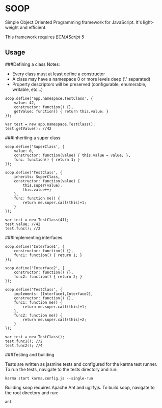 SOOP
====

Simple Object Oriented Programming framework for JavaScript. It's light-weight and efficient.

This framework requires *ECMAScript 5*

Usage
-----

###Defining a class
Notes:
* Every class must at least define a constructor
* A class may have a namespace 0 or more levels deep ('.' separated)
* Property descriptors will be preserved (configurable, enumerable, writable, etc...)

<!--end of the list -->

	soop.define('app.namespace.TestClass', {
		value: 42,
		constructor: function() {},
		getValue: function() { return this.value; }
	});

	var test = new app.namespace.TestClass();
	test.getValue(); //42

###Inheriting a super class

	soop.define('SuperClass', {
		value: 0,
		constructor: function(value) { this.value = value; },
		func: function() { return 1; }
	});

	soop.define('TestClass', {
		inherits: SuperClass,
		constructor: function(value) {
			this.super(value);
			this.value++;
		},
		func: function me() {
			return me.super.call(this)+1;
		}
	});

	var test = new TestClass(41);
	test.value; //42
	test.func(); //2

###Implementing interfaces

	soop.define('Interface1', {
		constructor: function() {},
		func1: function() { return 1; }
	});

	soop.define('Interface2', {
		constructor: function() {},
		func2: function() { return 2; }
	});

	soop.define('TestClass', {
		implements: [Interface1,Interface2],
		constructor: function() {},
		func1: function me() {
			return me.super.call(this)+1;
		},
		func2: function me() {
			return me.super.call(this)+2;
		}
	});

	var test = new TestClass();
	test.func1(); //2
	test.func2(); //4

###Testing and building

Tests are written as jasmine tests and configured for the karma test runner.
To run the tests, navigate to the tests directory and run:

	karma start karma.config.js --single-run

Building soop requires Apache Ant and uglifyjs.
To build soop, navigate to the root directory and run:

	ant

